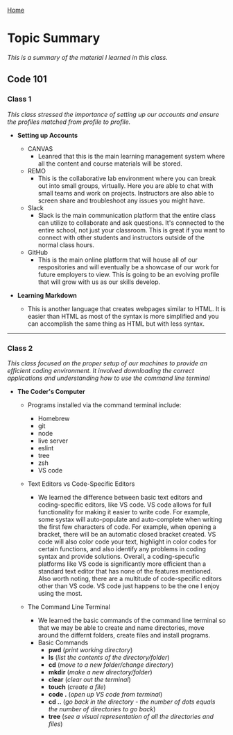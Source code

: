 [Home](https://mtorres6739.github.io/reading-notes/)

# Topic Summary
_This is a summary of the material I learned in this class._

## Code 101

### Class 1
_This class stressed the importance of setting up our accounts and ensure the profiles matched from profile to profile._

- **Setting up Accounts**
  - CANVAS
    - Leanred that this is the main learning management system where all the content and course materials will be stored.
  - REMO
    - This is the collaborative lab environment where you can break out into small groups, virtually.  Here you are able to chat with small teams and work on projects.  Instructors are also able to screen share and troubleshoot any issues you might have.
  - Slack
    - Slack is the main communication platform that the entire class can utilize to collaborate and ask questions.  It's connected to the entire school, not just your classroom.  This is great if you want to connect with other students and instructors outside of the normal class hours.
  - GitHub
    - This is the main online platform that will house all of our respositories and will eventually be a showcase of our work for future employers to view.  This is going to be an evolving profile that will grow with us as our skills develop.

- **Learning Markdown**
  - This is another language that creates webpages similar to HTML.  It is easier than HTML as most of the syntax is more simplified and you can accomplish the same thing as HTML but with less syntax.

***

### Class 2
_This class focused on the proper setup of our machines to provide an efficient coding environment. It involved downloading the correct applications and understanding how to use the command line terminal_

- **The Coder's Computer**
   
  - Programs installed via the command terminal include:
       - Homebrew
       - git
       - node
       - live server
       - eslint
       - tree
       - zsh
       - VS code
 
   - Text Editors vs Code-Specific Editors
       - We learned the difference between basic text editors and coding-specific editors, like VS code.  VS code allows for full functionality for making it easier to write code.  For example, some systax will auto-populate and auto-complete when writing the first few characters of code. For example, when opening a bracket, there will be an automatic closed bracket created.  VS code will also color code your text, highlight in color codes for certain functions, and also identify any problems in coding syntax and provide solutions. Overall, a coding-specufic platforms like VS code is significantly more efficient than a standard text editor that has none of the features mentioned. Also worth noting, there are a multitude of code-specific editors other than VS code.  VS code just happens to be the one I enjoy using the most.
   
   - The Command Line Terminal
      - We learned the basic commands of the command line terminal so that we may be able to create and name directories, move around the differnt folders, create files and install programs. 
      - Basic Commands
        - **pwd** (_print working directory_)
        - **ls** (_list the contents of the directory/folder_)
        - **cd** (_move to a new folder/change directory_)
        - **mkdir** (_make a new directory/folder_)
        - **clear** (_clear out the terminal_)
        - **touch** (_create a file_)
        - **code .** (_open up VS code from terminal_)
        - **cd ..** (_go back in the directory - the number of dots equals the number of directories to go back_)
        - **tree** (_see a visual representation of all the directories and files_)
